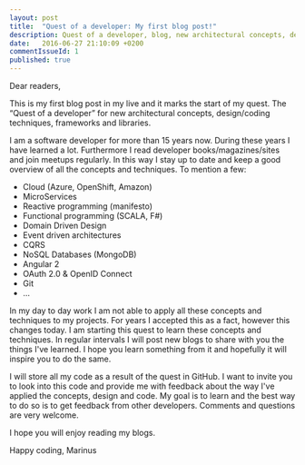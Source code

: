 ```yaml
---
layout: post
title:  "Quest of a developer: My first blog post!"
description: Quest of a developer, blog, new architectural concepts, design/coding techniques, frameworks and libraries
date:   2016-06-27 21:10:09 +0200
commentIssueId: 1
published: true
---
```


Dear readers,

This is my first blog post in my live and it marks the start of my quest. The “Quest of a developer” for new architectural concepts, design/coding techniques, frameworks and libraries.

I am a software developer for more than 15 years now. During these years I have learned a lot. Furthermore I read developer books/magazines/sites and join meetups regularly. In this way I stay up to date and keep a good overview of all the concepts and techniques. To mention a few:

* Cloud (Azure, OpenShift, Amazon)
* MicroServices
* Reactive programming (manifesto)
* Functional programming (SCALA, F#)
* Domain Driven Design
* Event driven architectures
* CQRS
* NoSQL Databases (MongoDB)
* Angular 2
* OAuth 2.0 & OpenID Connect
* Git
* …

In my day to day work I am not able to apply all these concepts and techniques to my projects. For years I accepted this as a fact, however this changes today. I am starting this quest to learn these concepts and techniques. In regular intervals I will post new blogs to share with you the things I've learned. I hope you learn something from it and hopefully it will inspire you to do the same.

I will store all my code as a result of the quest in GitHub. I want to invite you to look into this code and provide me with feedback about the way I've applied the concepts, design and code. My goal is to learn and the best way to do so is to get feedback from other developers. Comments and questions are very welcome.

I hope you will enjoy reading my blogs. 

Happy coding,
Marinus